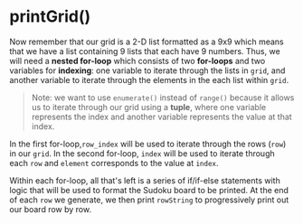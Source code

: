 <!--title={Sudoku Solver Lab: printGrid()}-->

<!--badges={Algorithmns:18}-->

<!--concepts{2D Lists}-->

# printGrid()

Now remember that our grid is a 2-D list formatted as a 9x9 which means that we have a list containing 9 lists that each have 9 numbers. Thus, we will need a **nested for-loop** which consists of two **for-loops** and two variables for **indexing**: one variable to iterate through the lists in `grid`, and another variable to iterate through the elements in the each list within  `grid`.  

> Note: we want to use `enumerate()` instead of `range()` because it allows us to iterate through our grid using a **tuple**, where one variable represents the index and another variable represents the value at that index.

In the first for-loop,`row_index` will be used to iterate through the rows (`row`) in our `grid`. In the second for-loop, `index` will be used to iterate through each `row` and `element` corresponds to the value at `index`.

Within each for-loop, all that's left is a series of if/if-else statements with logic that will be used to format the Sudoku board to be printed. At the end of each `row` we generate, we then print `rowString` to progressively print out our board row by row.
